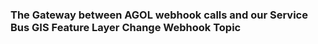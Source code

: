 ### The Gateway between AGOL webhook calls and our Service Bus GIS Feature Layer Change Webhook Topic
